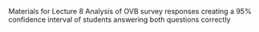 Materials for Lecture 8
Analysis of OVB survey responses
creating a 95% confidence interval of students answering both questions correctly

